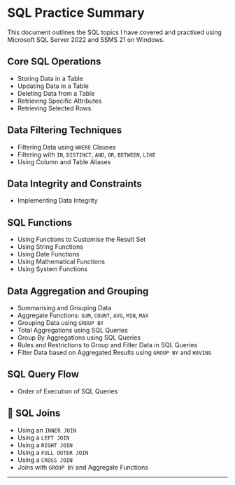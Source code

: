 # SQL Practice Summary

This document outlines the SQL topics I have covered and practised using Microsoft SQL Server 2022 and SSMS 21 on Windows.

## Core SQL Operations

- Storing Data in a Table  
- Updating Data in a Table  
- Deleting Data from a Table  
- Retrieving Specific Attributes  
- Retrieving Selected Rows  

## Data Filtering Techniques

- Filtering Data using `WHERE` Clauses  
- Filtering with `IN`, `DISTINCT`, `AND`, `OR`, `BETWEEN`, `LIKE`  
- Using Column and Table Aliases  

## Data Integrity and Constraints

- Implementing Data Integrity 

## SQL Functions

- Using Functions to Customise the Result Set
- Using String Functions  
- Using Date Functions  
- Using Mathematical Functions  
- Using System Functions   

## Data Aggregation and Grouping

- Summarising and Grouping Data  
- Aggregate Functions: `SUM`, `COUNT`, `AVG`, `MIN`, `MAX`  
- Grouping Data using `GROUP BY` 
- Total Aggregations using SQL Queries  
- Group By Aggregations using SQL Queries 
- Rules and Restrictions to Group and Filter Data in SQL Queries
- Filter Data based on Aggregated Results using `GROUP BY` and `HAVING`  

## SQL Query Flow

- Order of Execution of SQL Queries  

## 🔗 SQL Joins

- Using an `INNER JOIN`  
- Using a `LEFT JOIN`  
- Using a `RIGHT JOIN`  
- Using a `FULL OUTER JOIN`  
- Using a `CROSS JOIN`  
- Joins with `GROUP BY` and Aggregate Functions  

---


